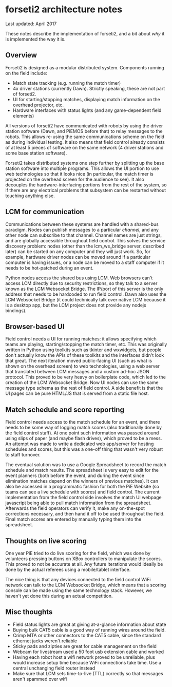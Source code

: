 # forseti2 architecture notes

Last updated: April 2017

These notes describe the implementation of forseti2, and a bit about *why* it is
implemented the way it is.

## Overview

Forseti2 is designed as a modular distributed system. Components running on the
field include:
* Match state tracking (e.g. running the match timer)
* 4x driver stations (currently Dawn). Strictly speaking, these are not part of forseti2.
* UI for starting/stopping matches, displaying match information on the overhead projector, etc.
* Hardware interfaces with status lights (and any game-dependent field elements)

All versions of forseti2 have communicated with robots by using the driver
station software (Dawn, and PiEMOS before that) to relay messages to the robots.
This allows re-using the same communications scheme on the field as during
individual testing. It also means that field control already consists of at
least 5 pieces of software on the same network (4 driver stations and some base
station software).

Forseti2 takes distributed systems one step further by splitting up the base station
software into multiple programs. This allows the UI portion to use web technologies
so that it looks nice (in particular, the match timer is projected on the overhead
screen for the audience to see). It also decouples the hardware-interfacing
portions from the rest of the system, so if there are any electrical problems
that subsystem can be restarted without touching anything else.

## LCM for communication

Communications between these systems are handled with a shared-bus paradigm.
Nodes can publish messages to a particular *channel*, and any other node can
subscribe to that channel. Channel names are just strings, and are globally
accessible throughout field control. This solves the service discovery problem:
nodes (other than the lcm_ws_bridge server, described later) can be started on
any computer and they will just work. So, for example, hardware driver nodes can
be moved around if a particular computer is having issues, or a node can be
moved to a staff computer if it needs to be hot-patched during an event.

Python nodes access the shared bus using LCM. Web browsers can't access LCM
directly due to security restrictions, so they talk to a server known as the
LCM Websocket Bridge. The IP/port of this server is the only address that needs
to be hardcoded to run field control. Dawn also uses the LCM Websocket Bridge
(it could technically talk over native LCM because it is a desktop app, but the
LCM project does not provide any nodejs bindings).

## Browser-based UI

Field control needs a UI for running matches: it allows specifying which teams
are playing, starting/stopping the match timer, etc. This was originally written
in Python using toolkits such as tkinter and wxwidgets, but people don't actually
know the APIs of these toolkits and the interfaces didn't look that great. The
next iteration moved public-facing UI (such as what is shown on the overhead
screen) to web technologies, using a web server that translated between LCM
messages and a custom ad-hoc JSON protocol. This proved to be very heavy on
boilerplate code, which led to the creation of the LCM Websocket Bridge. Now
UI nodes can use the same message type schema as the rest of field control. A
side benefit is that the UI pages can be pure HTML/JS that is served from a
static file host.

## Match schedule and score reporting

Field control needs access to the match schedule for an event, and there needs
to be some way of logging match scores (also traditionally done by the field
control staff). At one point such information was passed around using slips of
paper (and maybe flash drives), which proved to be a mess. An attempt was made
to write a dedicated web app/server for hosting schedules and scores, but this
was a one-off thing that wasn't very robust to staff turnover.

The eventual solution was to use a Google Spreadsheet to record the match
schedule and match results. The spreadsheet is very easy to edit for the event
planners (both before the event, and during the event since elimination matches
depend on the winners of previous matches). It can also be accessed in a
programmatic fashion for both the PiE Website (so teams can see a live schedule
with scores) and field control. The current implementation from the field control
side involves the match UI webpage javascript being able to pull match information
from the spreadsheet. Afterwards the field operators can verify it, make any
on-the-spot corrections necessary, and then hand it off to be used throughout the
field. Final match scores are entered by manually typing them into the spreadsheet.

## Thoughts on live scoring

One year PiE tried to do live scoring for the field, which was done by volunteers
pressing buttons on XBox controllers to manipulate the scores. This proved to not
be accurate at all. Any future iterations would ideally be done by the actual
referees using a mobile/tablet interface.

The nice thing is that any devices connected to the field control WiFi network
can talk to the LCM Websocket Bridge, which means that a scoring console can be
made using the same technology stack. However, we haven't yet done this during
an actual competition.

## Misc thoughts

* Field status lights are great at giving at-a-glance information about state
* Buying bulk CAT5 cable is a good way of running wires around the field.
* Crimp MTA or other connectors to the CAT5 cable, since the standard ethernet jacks weren't reliable
* Sticky pads and zipties are great for cable management on the field
* Webcam for livestream used a 50 foot usb extension cable and worked
* Having each robot host a wifi network proved to be unreliable, plus would
increase setup time because WiFi connections take time. Use a central unchanging field router instead
* Make sure that LCM sets time-to-live (TTL) correctly so that messages aren't spammed over wifi
